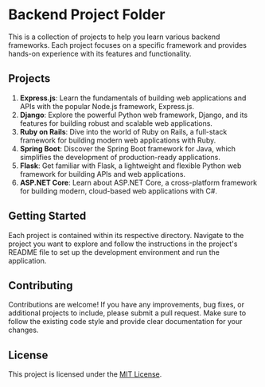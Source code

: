 # Backend Project Folder

This is a collection of projects to help you learn various backend frameworks. Each project focuses on a specific framework and provides hands-on experience with its features and functionality.

## Projects

1. **Express.js**: Learn the fundamentals of building web applications and APIs with the popular Node.js framework, Express.js.
2. **Django**: Explore the powerful Python web framework, Django, and its features for building robust and scalable web applications.
3. **Ruby on Rails**: Dive into the world of Ruby on Rails, a full-stack framework for building modern web applications with Ruby.
4. **Spring Boot**: Discover the Spring Boot framework for Java, which simplifies the development of production-ready applications.
5. **Flask**: Get familiar with Flask, a lightweight and flexible Python web framework for building APIs and web applications.
6. **ASP.NET Core**: Learn about ASP.NET Core, a cross-platform framework for building modern, cloud-based web applications with C#.

## Getting Started

Each project is contained within its respective directory. Navigate to the project you want to explore and follow the instructions in the project's README file to set up the development environment and run the application.

## Contributing

Contributions are welcome! If you have any improvements, bug fixes, or additional projects to include, please submit a pull request. Make sure to follow the existing code style and provide clear documentation for your changes.

## License

This project is licensed under the [MIT License](LICENSE).
